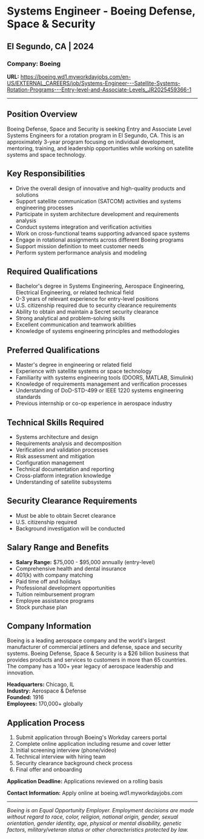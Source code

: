 # Systems Engineer - Boeing Defense, Space & Security
## El Segundo, CA | 2024

### Company: Boeing
**URL:** https://boeing.wd1.myworkdayjobs.com/en-US/EXTERNAL_CAREERS/job/Systems-Engineer---Satellite-Systems-Rotation-Programs---Entry-level-and-Associate-Levels_JR2025459366-1

---

## Position Overview

Boeing Defense, Space and Security is seeking Entry and Associate Level Systems Engineers for a rotation program in El Segundo, CA. This is an approximately 3-year program focusing on individual development, mentoring, training, and leadership opportunities while working on satellite systems and space technology.

## Key Responsibilities

- Drive the overall design of innovative and high-quality products and solutions
- Support satellite communication (SATCOM) activities and systems engineering processes
- Participate in system architecture development and requirements analysis
- Conduct systems integration and verification activities
- Work on cross-functional teams supporting advanced space systems
- Engage in rotational assignments across different Boeing programs
- Support mission definition to meet customer needs
- Perform system performance analysis and modeling

## Required Qualifications

- Bachelor's degree in Systems Engineering, Aerospace Engineering, Electrical Engineering, or related technical field
- 0-3 years of relevant experience for entry-level positions
- U.S. citizenship required due to security clearance requirements
- Ability to obtain and maintain a Secret security clearance
- Strong analytical and problem-solving skills
- Excellent communication and teamwork abilities
- Knowledge of systems engineering principles and methodologies

## Preferred Qualifications

- Master's degree in engineering or related field
- Experience with satellite systems or space technology
- Familiarity with systems engineering tools (DOORS, MATLAB, Simulink)
- Knowledge of requirements management and verification processes
- Understanding of DoD-STD-499 or IEEE 1220 systems engineering standards
- Previous internship or co-op experience in aerospace industry

## Technical Skills Required

- Systems architecture and design
- Requirements analysis and decomposition
- Verification and validation processes
- Risk assessment and mitigation
- Configuration management
- Technical documentation and reporting
- Cross-platform integration knowledge
- Understanding of satellite subsystems

## Security Clearance Requirements

- Must be able to obtain Secret clearance
- U.S. citizenship required
- Background investigation will be conducted

## Salary Range and Benefits

- **Salary Range:** $75,000 - $95,000 annually (entry-level)
- Comprehensive health and dental insurance
- 401(k) with company matching
- Paid time off and holidays
- Professional development opportunities
- Tuition reimbursement program
- Employee assistance programs
- Stock purchase plan

## Company Information

Boeing is a leading aerospace company and the world's largest manufacturer of commercial jetliners and defense, space and security systems. Boeing Defense, Space & Security is a $26 billion business that provides products and services to customers in more than 65 countries. The company has a 100+ year legacy of aerospace leadership and innovation.

**Headquarters:** Chicago, IL  
**Industry:** Aerospace & Defense  
**Founded:** 1916  
**Employees:** 170,000+ globally

## Application Process

1. Submit application through Boeing's Workday careers portal
2. Complete online application including resume and cover letter
3. Initial screening interview (phone/video)
4. Technical interview with hiring team
5. Security clearance background check process
6. Final offer and onboarding

**Application Deadline:** Applications reviewed on a rolling basis

**Contact Information:** Apply online at boeing.wd1.myworkdayjobs.com

---

*Boeing is an Equal Opportunity Employer. Employment decisions are made without regard to race, color, religion, national origin, gender, sexual orientation, gender identity, age, physical or mental disability, genetic factors, military/veteran status or other characteristics protected by law.*